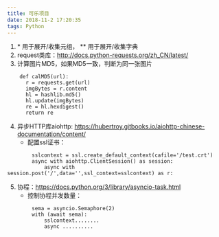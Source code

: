 ```yaml
---
title: 可乐项目
date: 2018-11-2 17:20:35
tags: Python
---
```

1. \* 用于展开/收集元组， ** 用于展开/收集字典
2. request类库：http://docs.python-requests.org/zh_CN/latest/
3. 计算图片MD5，如果MD5一致，判断为同一张图片
```
    def calMD5(url):
      r = requests.get(url)
      imgBytes = r.content 
      hl = hashlib.md5()
      hl.update(imgBytes)
      re = hl.hexdigest()
      return re
```

4. 异步HTTP库aiohttp: https://hubertroy.gitbooks.io/aiohttp-chinese-documentation/content/
    - 配置ssl证书：
```
        sslcontext = ssl.create_default_context(cafile='/test.crt')
        async with aiohttp.ClientSession() as session:
            async with session.post('/',data='',ssl_context=sslcontext) as r:
 ```

5. 协程：https://docs.python.org/3/library/asyncio-task.html
    - 控制协程并发数量：
```
        sema = asyncio.Semaphore(2)
        with (await sema):
            sslcontext........
            async ..........
```